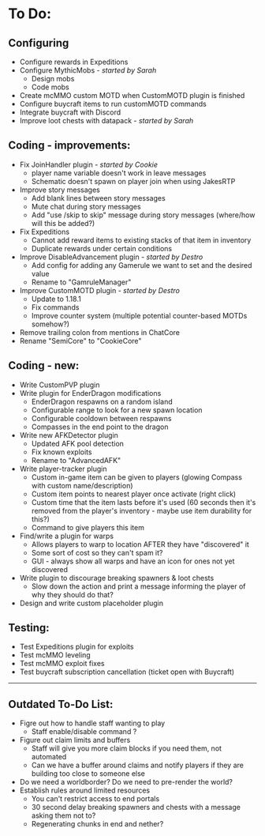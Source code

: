 # To Do:

## Configuring
- Configure rewards in Expeditions
- Configure MythicMobs _- started by Sarah_
    - Design mobs
    - Code mobs
- Create mcMMO custom MOTD when CustomMOTD plugin is finished
- Configure buycraft items to run customMOTD commands
- Integrate buycraft with Discord
- Improve loot chests with datapack _- started by Sarah_

## Coding - improvements:

- Fix JoinHandler plugin _- started by Cookie_
    - player name variable doesn't work in leave messages
    - Schematic doesn't spawn on player join when using JakesRTP
- Improve story messages
    - Add blank lines between story messages
    - Mute chat during story messages
    - Add "use /skip to skip" message during story messages (where/how will this be added?)
- Fix Expeditions
    - Cannot add reward items to existing stacks of that item in inventory
    - Duplicate rewards under certain conditions
- Improve DisableAdvancement plugin _- started by Destro_
    - Add config for adding any Gamerule we want to set and the desired value
    - Rename to "GamruleManager"
- Improve CustomMOTD plugin _- started by Destro_
    - Update to 1.18.1
    - Fix commands
    - Improve counter system (multiple potential counter-based MOTDs somehow?)
- Remove trailing colon from mentions in ChatCore
- Rename "SemiCore" to "CookieCore"


## Coding - new:
- Write CustomPVP plugin
- Write plugin for EnderDragon modifications
    - EnderDragon respawns on a random island
    - Configurable range to look for a new spawn location
    - Configurable cooldown between respawns
    - Compasses in the end point to the dragon
- Write new AFKDetector plugin
    - Updated AFK pool detection
    - Fix known exploits
    - Rename to "AdvancedAFK"
- Write player-tracker plugin
    - Custom in-game item can be given to players (glowing Compass with custom name/description)
    - Custom item points to nearest player once activate (right click)
    - Custom time that the item lasts before it's used (60 seconds then it's removed from the player's inventory - maybe use item durability for this?)
    - Command to give players this item
- Find/write a plugin for warps
    - Allows players to warp to location AFTER they have "discovered" it
    - Some sort of cost so they can't spam it?
    - GUI - always show all warps and have an icon for ones not yet discovered
- Write plugin to discourage breaking spawners & loot chests
    - Slow down the action and print a message informing the player of why they should do that?
- Design and write custom placeholder plugin
 
## Testing:

- Test Expeditions plugin for exploits
- Test mcMMO leveling
- Test mcMMO exploit fixes
- Test buycraft subscription cancellation (ticket open with Buycraft)

--------------------


## Outdated To-Do List:

- Figre out how to handle staff wanting to play
    - Staff enable/disable command ? 
- Figure out claim limits and buffers
    - Staff will give you more claim blocks if you need them, not automated
    - Can we have a buffer around claims and notify players if they are building too close to someone else
- Do we need a worldborder? Do we need to pre-render the world? 
- Establish rules around limited resources
    - You can't restrict access to end portals
    - 30 second delay breaking spawners and chests with a message asking them not to? 
    - Regenerating chunks in end and nether?
